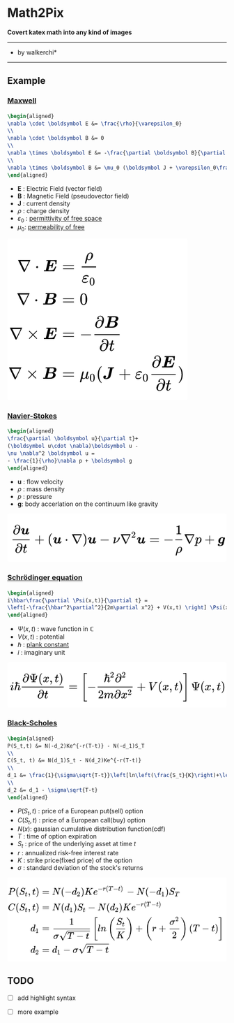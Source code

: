# Math2Pix 

**Covert katex math into any kind of images**

---- 

* by walkerchi*

----

## Example

### [Maxwell](https://en.wikipedia.org/wiki/Maxwell%27s_equations) 

```latex
\begin{aligned}
\nabla \cdot \boldsymbol E &= \frac{\rho}{\varepsilon_0}
\\
\nabla \cdot \boldsymbol B &= 0
\\
\nabla \times \boldsymbol E &= -\frac{\partial \boldsymbol B}{\partial t}
\\
\nabla \times \boldsymbol B &= \mu_0 (\boldsymbol J + \varepsilon_0\frac{\partial \boldsymbol E}{\partial t})
\end{aligned}
```

- $\boldsymbol E$ : Electric Field (vector field)
- $\boldsymbol B$ : Magnetic Field (pseudovector field)
- $\boldsymbol J$ : current density 
- $\rho$ : charge density
- $\varepsilon_0$ : [permittivity of free space](https://en.wikipedia.org/wiki/Vacuum_permittivity)
- $\mu_0$: [permeability of free ](https://en.wikipedia.org/wiki/Vacuum_permeability)

<img src="images/maxwell.png" style="background-color:white;border-radius:5px;" />


### [Navier-Stokes](https://en.wikipedia.org/wiki/Navier%E2%80%93Stokes_equations)

```latex
\begin{aligned}
\frac{\partial \boldsymbol u}{\partial t}+
(\boldsymbol u\cdot \nabla)\boldsymbol u - 
\nu \nabla^2 \boldsymbol u = 
- \frac{1}{\rho}\nabla p + \boldsymbol g
\end{aligned}
```

- $\boldsymbol{ u}$ : flow velocity
- $\rho$ : mass density
- $p$ : pressure
- $\boldsymbol{ g}$: body accerlation on the continuum like gravity

<img src="images/navier-stokes.png" style="background-color:white;border-radius:5px;" />


### [Schrödinger equation](https://en.wikipedia.org/wiki/Schr%C3%B6dinger_equation)

```latex
\begin{aligned}
i\hbar\frac{\partial \Psi(x,t)}{\partial t} = 
\left[-\frac{\hbar^2\partial^2}{2m\partial x^2} + V(x,t) \right] \Psi(x,t)
\end{aligned}
```

- $\Psi(x,t)$ : wave function in $\mathbb C$
- $V(x,t)$ : potential 
- $\hbar$ : [plank constant](https://en.wikipedia.org/wiki/Planck_constant)
- $i$ : imaginary unit

<img src="images/schrodinger.png" style="background-color:white;border-radius:5px;" />

### [Black-Scholes](https://en.wikipedia.org/wiki/Black%E2%80%93Scholes_model)

```latex
\begin{aligned}
P(S_t,t) &= N(-d_2)Ke^{-r(T-t)} - N(-d_1)S_T
\\
C(S_t, t) &= N(d_1)S_t - N(d_2)Ke^{-r(T-t)}
\\
d_1 &= \frac{1}{\sigma\sqrt{T-t}}\left[ln\left(\frac{S_t}{K}\right)+\left(r+\frac{\sigma^2}{2}\right)(T-t)\right]
\\
d_2 &= d_1 - \sigma\sqrt{T-t}
\end{aligned}
```
- $P(S_t,t)$ : price of a European put(sell) option
- $C(S_t,t)$ : price of a European call(buy) option
- $N(x)$: gaussian  cumulative distribution function(cdf)
- $T$ : time of option expiration 
- $S_t$ : price of the underlying asset at time $t$
- $r$ :  annualized risk-free interest rate
- $K$ :  strike price(fixed price) of the option
- $\sigma$ : standard deviation of the stock's returns

<img src="images/black-scholes.png" style="background-color:white;border-radius:5px;" />



## TODO

- [ ] add highlight syntax
- [ ] more example

